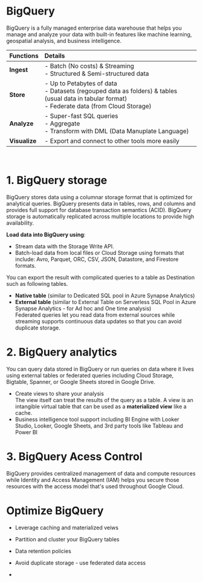 # BigQuery
BigQuery is a fully managed enterprise data warehouse that helps you manage and analyze your data with built-in features like machine learning, geospatial analysis, and business intelligence. <br>

| Functions | Details |
|:---|:---|
|**Ingest**| - Batch (No costs) & Streaming <br> - Structured & Semi-structured data |
|**Store**| - Up to Petabytes of data <br> - Datasets (regouped data as folders) & tables (usual data in tabular format) <br> - Federate data (from Cloud Storage) |
|**Analyze**| - Super-fast SQL queries <br> - Aggregate <br> - Transform with DML (Data Manuplate Language) |
|**Visualize**| - Export and connect to other tools more easily |
<br>

# 1. BigQuery storage
BigQuery stores data using a columnar storage format that is optimized for analytical queries. BigQuery presents data in tables, rows, and columns and provides full support for database transaction semantics (ACID). BigQuery storage is automatically replicated across multiple locations to provide high availability.<br>

**Load data into BigQuery using**:
- Stream data with the Storage Write API.
- Batch-load data from local files or Cloud Storage using formats that include: Avro, Parquet, ORC, CSV, JSON, Datastore, and Firestore formats.

You can export the result with complicated queries to a table as Destination such as following tables.
- **Native table** (similar to Dedicated SQL pool in Azure Synapse Analytics) <br>
- **External table** (similar to External Table on Serverless SQL Pool in Azure Synapse Analytics - for Ad hoc and One time analysis) <br>
Federated queries let you read data from external sources while streaming supports continuous data updates so that you can avoid duplicate storage.

# 2. BigQuery analytics
You can query data stored in BigQuery or run queries on data where it lives using external tables or federated queries including Cloud Storage, Bigtable, Spanner, or Google Sheets stored in Google Drive.
- Create views to share your analysis <br>
The view itself can treat the results of the query as a table. A view is an intangible virtual table that can be used as a **materialized view** like a cache.<br>
- Business intelligence tool support including BI Engine with Looker Studio, Looker, Google Sheets, and 3rd party tools like Tableau and Power BI <br>

# 3. BigQuery Acess Control
BigQuery provides centralized management of data and compute resources while Identity and Access Management (IAM) helps you secure those resources with the access model that's used throughout Google Cloud.

# Optimize BigQuery
- Leverage caching and materialized veiws <br>
- Partition and cluster your BigQuery tables <br>
- Data retention policies <br>
- Avoid duplicate storage - use federated data access <br>

- 
